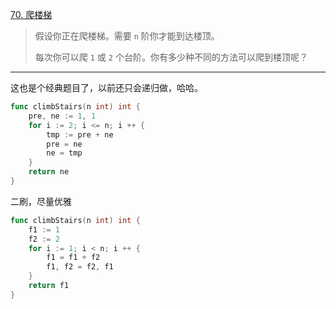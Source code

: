 [70. 爬楼梯](https://leetcode.cn/problems/climbing-stairs/)

> 假设你正在爬楼梯。需要 `n` 阶你才能到达楼顶。
>
> 每次你可以爬 `1` 或 `2` 个台阶。你有多少种不同的方法可以爬到楼顶呢？

----

这也是个经典题目了，以前还只会递归做，哈哈。

```go
func climbStairs(n int) int {
    pre, ne := 1, 1
    for i := 2; i <= n; i ++ {
        tmp := pre + ne
        pre = ne
        ne = tmp
    }
    return ne
}
```

二刷，尽量优雅

```go
func climbStairs(n int) int {
    f1 := 1
    f2 := 2
    for i := 1; i < n; i ++ {
        f1 = f1 + f2
        f1, f2 = f2, f1
    }
    return f1
}
```

